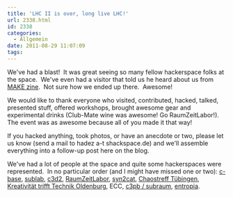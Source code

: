 ```yaml
---
title: 'LHC II is over, long live LHC!'
url: 2338.html
id: 2338
categories:
  - Allgemein
date: 2011-08-29 11:07:09
tags:
---
```


We've had a blast!  It was great seeing so many fellow hackerspace folks at the space.  We've even had a visitor that told us he heard about us from [MAKE zine](http://blog.makezine.com/archive/2011/08/hackerspace-happenings-pittsburgh-mmf-call-for-makers.html).  Not sure how we ended up there.  Awesome!

We would like to thank everyone who visited, contributed, hacked, talked, presented stuff, offered workshops, brought awesome gear and experimental drinks (Club-Mate wine was awesome! Go RaumZeitLabor!).  The event was as awesome because all of you made it that way!

If you hacked anything, took photos, or have an anecdote or two, please let us know (send a mail to hadez a-t shackspace.de) and we'll assemble everything into a follow-up post here on the blog.

We've had a lot of people at the space and quite some hackerspaces were represented.  In no particular order (and I might have missed one or two): [c-base](https://www.c-base.org/), [sublab](http://sublab.org/), [c3d2](http://c3d2.de/), [RaumZeitLabor](http://raumzeitlabor.de/), [syn2cat](http://www.hackerspace.lu/), [Chaostreff Tübingen](http://chaostreff-tuebingen.de/), [Kreativität trifft Technik Oldenburg](http://blog.kreativitaet-trifft-technik.de/), ECC, [c3pb / subraum](https://www.c3pb.de/), [entropia](https://entropia.de/Hauptseite).